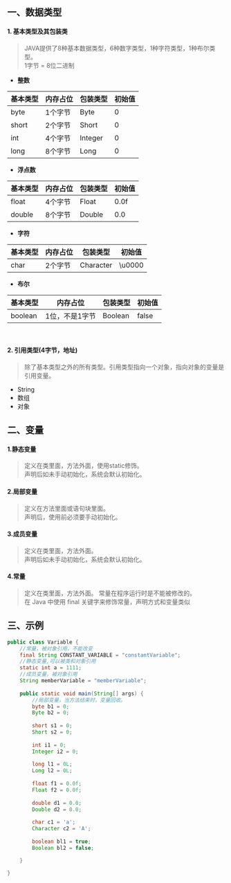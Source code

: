 
## 一、数据类型
#### 1. **基本类型及其包装类**
> JAVA提供了8种基本数据类型，6种数字类型，1种字符类型，1种布尔类型。
> <br>1字节 = 8位二进制

- **整数**

基本类型|内存占位|包装类型|初始值
---|---|---|---
byte|1个字节|Byte|0
short|2个字节|Short|0
int|4个字节|Integer|0
long|8个字节|Long|0

- **浮点数**

基本类型|内存占位|包装类型|初始值
---|---|---|---
float|4个字节|Float|0.0f
double|8个字节|Double|0.0

- **字符**

基本类型|内存占位|包装类型|初始值
---|---|---|---   
char|2个字节|Character|\u0000

- **布尔**

基本类型|内存占位|包装类型|初始值
---|---|---|---   
boolean|1位，不是1字节|Boolean|false

<br>

#### 2. **引用类型(4字节，地址)**
> 除了基本类型之外的所有类型。引用类型指向一个对象，指向对象的变量是引用变量。

- String
- 数组
- 对象


## 二、变量

#### 1.**静态变量**
> 定义在类里面，方法外面，使用static修饰。
<br>声明后如未手动初始化，系统会默认初始化。

#### 2.**局部变量**
> 定义在方法里面或语句块里面。
<br>声明后，使用前必须要手动初始化。

#### 3.**成员变量**
> 定义在类里面，方法外面。
<br>声明后如未手动初始化，系统会默认初始化。

#### 4.**常量**
> 定义在类里面，方法外面。
常量在程序运行时是不能被修改的。
<br>在 Java 中使用 final 关键字来修饰常量，声明方式和变量类似


## 三、示例
```java
public class Variable {
	//常量，被对象引用，不能改变
	final String CONSTANT_VARIABLE = "constantVariable";
	//静态变量,可以被类和对象引用
	static int a = 1111;
	//成员变量，被对象引用
	String memberVariable = "memberVariable";
	
	public static void main(String[] args) {
		//局部变量，当方法结束时，变量回收。
		byte b1 = 0;
		Byte b2 = 0;
		
		short s1 = 0;
		Short s2 = 0;
		
		int i1 = 0;         
		Integer i2 = 0;
		
		long l1 = 0L;
		Long l2 = 0L;
		
		float f1 = 0.0f;
		Float f2 = 0.0f;
		
		double d1 = 0.0;
		Double d2 = 0.0;
		
		char c1 = 'a';
		Character c2 = 'A';
		
		boolean bl1 = true;
		Boolean bl2 = false;

	}

}
```